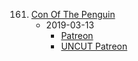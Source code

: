 161. [Con Of The Penguin](https://linuxgamecast.com/2019/03/lwdw-161-con-of-the-penguin/)
     * 2019-03-13
        * [Patreon](https://www.patreon.com/posts/lwdw-161-con-of-25355282)
        * [UNCUT Patreon](https://www.patreon.com/posts/lwdw-162-uncut-25354890)
